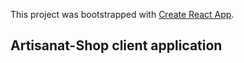 This project was bootstrapped with [Create React App](https://github.com/facebook/create-react-app).

## Artisanat-Shop client application

